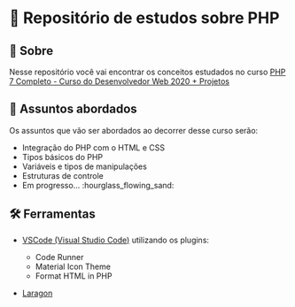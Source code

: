 # :open_file_folder: Repositório de estudos sobre PHP


## :pushpin: Sobre
Nesse repositório você vai encontrar os conceitos estudados no curso [PHP 7 Completo - Curso do Desenvolvedor Web 2020 + Projetos](https://www.udemy.com/course/php-7-completo/)

## :speech_balloon: Assuntos abordados
Os assuntos que vão ser abordados ao decorrer desse curso serão:
<ul>
    <li>Integração do PHP com o HTML e CSS</li>
    <li>Tipos básicos do PHP</li>
    <li>Variáveis e tipos de manipulações</li>
    <li>Estruturas de controle</if>
    <li>Em progresso... :hourglass_flowing_sand:</li> 
</ul>

## :hammer_and_wrench: Ferramentas
- [VSCode (Visual Studio Code)](https://code.visualstudio.com/) utilizando os plugins:
    <ul>
        <li>Code Runner</li>
        <li>Material Icon Theme</li>
        <li>Format HTML in PHP</li>
    </ul>

- [Laragon](https://laragon.org/)